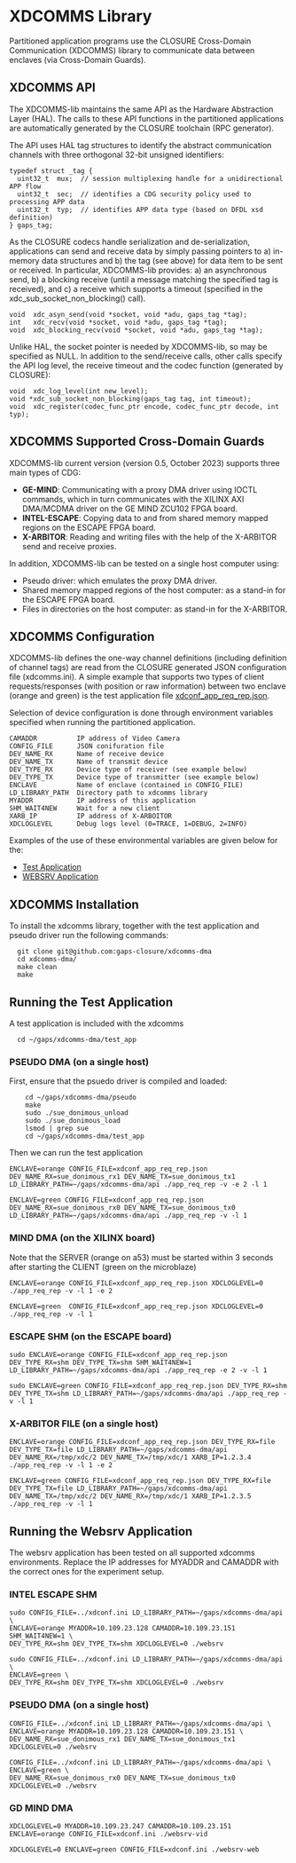 # XDCOMMS Library

Partitioned application programs use the CLOSURE Cross-Domain Communication (XDCOMMS) library to communicate data between enclaves (via Cross-Domain Guards). 


## XDCOMMS API

The XDCOMMS-lib maintains the same API as the Hardware Abstraction Layer (HAL).
The calls to these API functions in the partitioned applications are 
automatically generated by the CLOSURE toolchain (RPC generator).

The API uses HAL tag structures to identify the abstract communication channels
with three orthogonal 32-bit unsigned identifiers:

```
typedef struct _tag {
  uint32_t  mux;  // session multiplexing handle for a unidirectional APP flow
  uint32_t  sec;  // identifies a CDG security policy used to processing APP data
  uint32_t  typ;  // identifies APP data type (based on DFDL xsd definition)
} gaps_tag;
```

As the CLOSURE codecs handle serialization and de-serialization, applications can 
send and receive data by simply passing pointers to a) in-memory data structures 
and b) the tag (see above) for data item to be sent or received. 
In particular, XDCOMMS-lib provides: 
a) an asynchronous send, 
b) a blocking receive (until a message matching the specified tag is received), and 
c) a receive which supports a timeout (specified in the xdc_sub_socket_non_blocking() call). 

```
void  xdc_asyn_send(void *socket, void *adu, gaps_tag *tag);
int   xdc_recv(void *socket, void *adu, gaps_tag *tag);
void  xdc_blocking_recv(void *socket, void *adu, gaps_tag *tag);
```

Unlike HAL, the socket pointer is needed by XDCOMMS-lib, so may be specified as NULL.
In addition to the send/receive calls, other calls specify the API log level, 
the receive timeout and the codec function (generated by CLOSURE):

```
void  xdc_log_level(int new_level);
void *xdc_sub_socket_non_blocking(gaps_tag tag, int timeout);
void  xdc_register(codec_func_ptr encode, codec_func_ptr decode, int typ);
```

## XDCOMMS Supported Cross-Domain Guards

XDCOMMS-lib current version (version 0.5, October 2023) supports three main types of CDG:
- **GE-MIND**: Communicating with a proxy DMA driver using IOCTL commands, which in turn communicates with the XILINX AXI DMA/MCDMA driver on the GE MIND ZCU102 FPGA board.
- **INTEL-ESCAPE**: Copying data to and from shared memory mapped regions on the ESCAPE FPGA board. 
- **X-ARBITOR**: Reading and writing files with the help of the X-ARBITOR send and receive proxies.

In addition, XDCOMMS-lib can be tested on a single host computer using: 
- Pseudo driver: which emulates the proxy DMA driver.
- Shared memory mapped regions of the host computer: as a stand-in for the ESCAPE FPGA board. 
- Files in directories on the host computer: as stand-in for the X-ARBITOR.


## XDCOMMS Configuration

XDCOMMS-lib defines the one-way channel definitions 
(including definition of channel tags) are read from 
the CLOSURE generated JSON configuration file (xdcomms.ini). 
A simple example that supports two types of client requests/responses (with position or raw information) between two enclave (orange and green) is the test application file 
[xdconf_app_req_rep.json](./test_app/xdconf_app_req_rep.json).

Selection of device configuration is done through environment variables specified when running the partitioned application.

```
CAMADDR          IP address of Video Camera
CONFIG_FILE      JSON conifuration file 
DEV_NAME_RX      Name of receive device
DEV_NAME_TX      Name of transmit device
DEV_TYPE_RX      Device type of receiver (see example below)
DEV_TYPE_TX      Device type of transmitter (see example below)
ENCLAVE          Name of enclave (contained in CONFIG_FILE)
LD_LIBRARY_PATH  Directory path to xdcomms library
MYADDR           IP address of this application
SHM_WAIT4NEW     Wait for a new client
XARB_IP          IP address of X-ARBOITOR
XDCLOGLEVEL      Debug logs level (0=TRACE, 1=DEBUG, 2=INFO)
```

Examples of the use of these environmental variables are given below for the:

- [Test Application](#running-the-test-application)
- [WEBSRV Application](#running-the-websrv-application)


## XDCOMMS Installation
To install the xdcomms library, together with the test application and pseudo driver run the following commands:
```
  git clone git@github.com:gaps-closure/xdcomms-dma
  cd xdcomms-dma/
  make clean
  make 
```


## Running the Test Application

A test application is included with the xdcomms  
```
  cd ~/gaps/xdcomms-dma/test_app
```

### PSEUDO DMA (on a single host)
First, ensure that the psuedo driver is compiled and loaded:
```
    cd ~/gaps/xdcomms-dma/pseudo
    make
    sudo ./sue_donimous_unload
    sudo ./sue_donimous_load
    lsmod | grep sue
    cd ~/gaps/xdcomms-dma/test_app
```

Then we can run the test application 
```
ENCLAVE=orange CONFIG_FILE=xdconf_app_req_rep.json DEV_NAME_RX=sue_donimous_rx1 DEV_NAME_TX=sue_donimous_tx1 LD_LIBRARY_PATH=~/gaps/xdcomms-dma/api ./app_req_rep -v -e 2 -l 1

ENCLAVE=green CONFIG_FILE=xdconf_app_req_rep.json DEV_NAME_RX=sue_donimous_rx0 DEV_NAME_TX=sue_donimous_tx0 LD_LIBRARY_PATH=~/gaps/xdcomms-dma/api ./app_req_rep -v -l 1
```


### MIND DMA (on the XILINX board)
Note that the SERVER (orange on a53) must be started within 3 seconds after starting the CLIENT (green on the microblaze)
```
ENCLAVE=orange CONFIG_FILE=xdconf_app_req_rep.json XDCLOGLEVEL=0 ./app_req_rep -v -l 1 -e 2

ENCLAVE=green  CONFIG_FILE=xdconf_app_req_rep.json XDCLOGLEVEL=0 ./app_req_rep -v -l 1  
```


### ESCAPE SHM (on the ESCAPE board)
```
sudo ENCLAVE=orange CONFIG_FILE=xdconf_app_req_rep.json DEV_TYPE_RX=shm DEV_TYPE_TX=shm SHM_WAIT4NEW=1 LD_LIBRARY_PATH=~/gaps/xdcomms-dma/api ./app_req_rep -e 2 -v -l 1

sudo ENCLAVE=green CONFIG_FILE=xdconf_app_req_rep.json DEV_TYPE_RX=shm DEV_TYPE_TX=shm LD_LIBRARY_PATH=~/gaps/xdcomms-dma/api ./app_req_rep -v -l 1
```


### X-ARBITOR FILE (on a single host)
```
ENCLAVE=orange CONFIG_FILE=xdconf_app_req_rep.json DEV_TYPE_RX=file DEV_TYPE_TX=file LD_LIBRARY_PATH=~/gaps/xdcomms-dma/api DEV_NAME_RX=/tmp/xdc/2 DEV_NAME_TX=/tmp/xdc/1 XARB_IP=1.2.3.4 ./app_req_rep -v -l 1 -e 2

ENCLAVE=green CONFIG_FILE=xdconf_app_req_rep.json DEV_TYPE_RX=file DEV_TYPE_TX=file LD_LIBRARY_PATH=~/gaps/xdcomms-dma/api DEV_NAME_TX=/tmp/xdc/2 DEV_NAME_RX=/tmp/xdc/1 XARB_IP=1.2.3.5 ./app_req_rep -v -l 1
```


## Running the Websrv Application
The websrv application has been tested on all supported xdcomms environments.
Replace the IP addresses for MYADDR and CAMADDR with the correct ones for the experiment setup.

### INTEL ESCAPE SHM 
```
sudo CONFIG_FILE=../xdconf.ini LD_LIBRARY_PATH=~/gaps/xdcomms-dma/api \
ENCLAVE=orange MYADDR=10.109.23.128 CAMADDR=10.109.23.151 SHM_WAIT4NEW=1 \
DEV_TYPE_RX=shm DEV_TYPE_TX=shm XDCLOGLEVEL=0 ./websrv

sudo CONFIG_FILE=../xdconf.ini LD_LIBRARY_PATH=~/gaps/xdcomms-dma/api \
ENCLAVE=green \
DEV_TYPE_RX=shm DEV_TYPE_TX=shm XDCLOGLEVEL=0 ./websrv
```


### PSEUDO DMA (on a single host)
```
CONFIG_FILE=../xdconf.ini LD_LIBRARY_PATH=~/gaps/xdcomms-dma/api \
ENCLAVE=orange MYADDR=10.109.23.128 CAMADDR=10.109.23.151 \
DEV_NAME_RX=sue_donimous_rx1 DEV_NAME_TX=sue_donimous_tx1 XDCLOGLEVEL=0 ./websrv

CONFIG_FILE=../xdconf.ini LD_LIBRARY_PATH=~/gaps/xdcomms-dma/api \
ENCLAVE=green \
DEV_NAME_RX=sue_donimous_rx0 DEV_NAME_TX=sue_donimous_tx0 XDCLOGLEVEL=0 ./websrv
```


### GD MIND DMA 
``` 
XDCLOGLEVEL=0 MYADDR=10.109.23.247 CAMADDR=10.109.23.151 ENCLAVE=orange CONFIG_FILE=xdconf.ini ./websrv-vid

XDCLOGLEVEL=0 ENCLAVE=green CONFIG_FILE=xdconf.ini ./websrv-web
```
